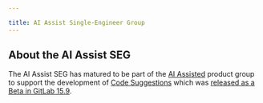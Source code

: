 ```yaml
---

title: AI Assist Single-Engineer Group
---
```








## About the AI Assist SEG

The AI Assist SEG has matured to be part of the
[AI Assisted](/handbook/engineering/development/data-science/ai-assisted/) product group to support the development of [Code Suggestions](https://about.gitlab.com/direction/modelops/ai_assisted/code_suggestions/) which was [released as a Beta in GitLab 15.9](https://about.gitlab.com/releases/2023/02/22/gitlab-15-9-released/#code-suggestions-available-in-closed-beta).

